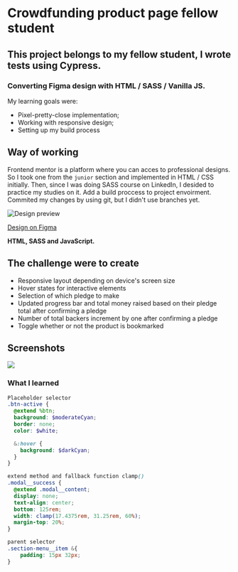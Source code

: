 # Crowdfunding product page fellow student
## This project belongs to my fellow student, I wrote tests using Cypress.
### Converting Figma design with HTML / SASS / Vanilla JS. 
My learning goals were: 
- Pixel-pretty-close implementation;
- Working with responsive design;
- Setting up my build process

## Way of working

Frontend mentor is a platform where you can acces to professional designs. So I took one from the `junior` section and implemented in HTML / CSS initially.
Then, since I was doing SASS course on LinkedIn, I desided to practice my studies on it. 
Add a build proccess to project envoirment.
Commited my changes by using git, but I didn't use branches yet. 

![Design preview](./design/desktop-preview.jpg)

[Design on Figma](https://www.figma.com/file/f0ydxeaYnkeYh2k5AZ1uDQ/crowdfunding-product-page?node-id=0%3A1)

**HTML, SASS and JavaScript.**

## The challenge were to create

- Responsive layout depending on device's screen size
- Hover states for interactive elements
- Selection of which pledge to make
- Updated progress bar and total money raised based on their pledge total after confirming a pledge
- Number of total backers increment by one after confirming a pledge
- Toggle whether or not the product is bookmarked

## Screenshots

![](./src/assets/images/screenshots/Crowdfunding%20product%20page.png)
### What I learned

```SCSS
Placeholder selector
.btn-active {
  @extend %btn;
  background: $moderateCyan;
  border: none;
  color: $white;

  &:hover {
    background: $darkCyan;
  }
}
```
```SCSS
extend method and fallback function clamp()
.modal__success {
  @extend .modal__content;
  display: none;
  text-align: center;
  bottom: 125rem;
  width: clamp(17.4375rem, 31.25rem, 60%);
  margin-top: 20%;
}
```
```SCSS
parent selector
.section-menu__item &{
    padding: 15px 32px;
}
```


